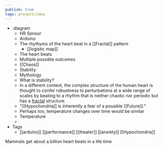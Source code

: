 ```yaml
---
publish: true
tags: project/idea
---
```

- :diagram
    - HR Sensor
    - Arduino
    - The rhythyms of the heart beat in a [[Fractal]] pattern
	    - [[logistic map]]
    - The heart beats
    - Multiple possible outcomes
    - [[Chaos]]
    - Stability
    - Mythology
    - What is stability?
    - In a different context, the complex structure of the human heart is thought to confer robustness to perturbations at a wide range of scales by beating to a rhythm that is neither chaotic nor periodic but has a [fractal](https://www.pnas.org/content/99/suppl_1/2466) structure.
    - "[[Hypochondria]] is inherently a fear of a possible [[Future]]."
    - Perhaps too, temperature changes over time would be similar
    - Temperature
    - 
- Tags
    - [[arduino]] [[performance]] [[theater]] [[anxiety]] [[Hypochondria]]


Mammals get about a billion heart beats in a life time